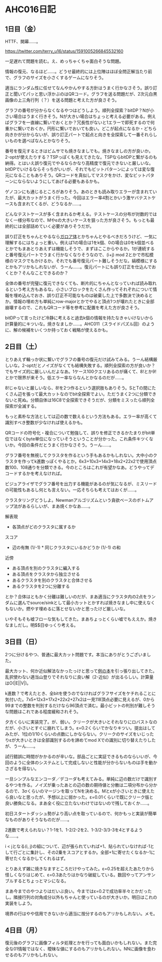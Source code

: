 # AHC016日記

## 1日目（金）

HTTF、開幕……。

<https://twitter.com/terry_u16/status/1591005266845532160>

一足遅れて問題を読む。え、めっちゃくちゃ面白そうな問題。

情報の復元、なるほど……。どうせ最終的には上位陣はほぼ全問正解当たり前で、グラフのサイズを小さくするゲームになりそう。

適当にランダム性に任せてなんやかんやする方針はうまく行かなさそう。誤り訂正と聞いてパッと思い浮かぶのはQRコード。グラフを送る問題だが、2次元白黒画像の上三角行列（？）を送る問題と考えた方が良さそう。

グラフの番号が分からなくなるやつはどうしよう。順列全探索？bitDP？Nが小さい場合はうまく行きそう。Nが大きい場合はちょっと考える必要がある。例えばグラフを一直線に繋いでおくとか？冗長性がないと1エラーで即死するので何重かに繋いでおくか。円形に繋いでおいても良い。どこが起点になるか・どちら向きかが分からないが、誤り訂正パートで起点と向きを全探索して一番それらしいものを選べばなんとかなりそう。

番号を復元するときはビムサでも焼きなましでも。焼きなましの方が良いか。2-optが使えたりする？TSPっぽくも見えてきたな。TSPならbitDPと繋がるのも納得。とはいえ誤り復元でやるならかなり高精度で復元できないと厳しいな。bitDPでいけるならそっちがいいが、それでもビットパターンによっては変な復元になることもありそう。QRコードを真似してマスクをかけ、変なビットパターンにならないようにしてあげる必要もあるかも。

ゲノコンにも通じるところがありそう。あのときも読み取りエラーが含まれていたが、最大カットがうまく行った。今回はエラー率4割とかいう激ヤバテストケースも含まれてくるが、どうなるか……。

どんなテストケースが多く含まれるか考える。テストケースの分布が対数的ではなく一様分布なので、Mやεの大きいケースを狙った方が良さそう。もっとも最終的には全部詰めていく必要がありそうだが。

誤り訂正をちゃんとやるなら[ガロア体](https://static.chunichi.co.jp/chunichi/pages/feature/science/galois_field_in_auto_factory.html)とかちゃんとやるべきだろうけど、一気に理解するにはちょっと重い。例えば1の場合は1をk個、0の場合は0をk個並べるとかでもまあとりあえずは機能しそうで、まずはここからやるか。1が連続すると番号復元パートでうまく行かなくなりそうなので、(i+j) mod 2とかで市松模様のマスクでもかけるか。それでも番号復元パート難しそうだな。縞模様にするとかもアリかもしれないが、うーん……。復元パートにも誤り訂正を仕込んでおくとか？そんなことできるのか？

全体の番号が完璧に復元できなくても、断片的にちゃんとなっていれば読み取れるという考え方もあるな。小さいブロックをたくさん作ってそれぞれについて情報を埋め込んでおき、誤り訂正不可能なものは破棄した上で多数決で決めるとか。情報の埋め方も単純にrow-majorとかでやると頂点1つが壊れたときに全部崩壊するので、これもQRコード等を参考に配置を考えた方が良さそう。

bitDPって言ったけど冷静に考えると過去k個の情報を持たなきゃいけないから計算量的にキツいな。焼きなましか……。AHC011（スライドパズル回）のように、解の候補をいくつか持っておく戦略が使えるかも。

## 2日目（土）

とりあえず輪っか状に繋いでグラフの番号の復元だけ試みてみる。うーん結構厳しいな。2-optだとノイズがなくても結構失敗する。順列全探索の方が良いか？でもサイズ的に厳しいんだよなあ。1ケース100クエリあるのが痛くて、8!とか9!とかで限界が来そう。低エラー率ならなんとかなるのだが……。

8!じゃないと厳しいなら、8!を2つ作るという選択肢もありそう。SとTの間にたくさん辺を張って最大カットなのでbit全探索でよい。ただうまく2つに分類できないと死ぬ。分類自体は16C8で全探索できそうだが、分類をミスったら順列全探索が全滅する。

もっと素朴な方法としては辺の数で数えるという方法もある。エラー率が高くて識別すべき整数が少なければ使えるかも。

QRコードの符号化・複合について勉強して、誤りを修正できるかたまりがbit単位ではなくbyte単位になっていそうということが分かった。これ条件キツくないか。今回の条件だとうまく行かなさそう。うーん……。

グラフ番号を無視してクラスタを作るという手もあるかもしれない。大中小のクラスタを作ってk進数っぽくやるとか。6x3+10x3+14x3+18x2+22x2で使用頂点数100、108通りを分類できる。今のところはこれが有望かなあ。どうやってデコードするかを考えなければ。

ビジュアライザでグラフ番号を出力する機能があるのが気になるが、ミスリードの可能性もあるし何とも言えない。一応そちらも考えてはおくが……。

クラスタリングどうしよ。Newmanアルゴリズムという貪欲ベースのボトムアップ法があるらしいが、まあ焼くかなあ……。

解表現

- 各頂点がどのクラスタに属するか

スコア

- 辺の有無 (1/-1) * 同じクラスタにいるかどうか (1/-1) の和

近傍

- ある頂点を別のクラスタに編入する
- ある頂点をクラスタから独立させる
- あるクラスタを別のクラスタと合体させる
- あるクラスタを2つに分離する

とか？合体はともかく分離は難しいのだが、まあ適当にクラスタ内の2点をランダムに選んでsource/sinkとして最小カットとかすれば焼きなまし中に使えなくもないか。燃やす埋めるに落とせないかと思ったけど厳しいな。

いやそもそも嘘フローな気もしてきた。まあちょっとくらい嘘でもええか。焼きなましだし。明$$日ゆっくり考える。

## 3日目（日）

2つに分けるやつ、普通に最大カット問題です。本当にありがとうございました。

最大カット、何か近似解法なかったっけと思って[例の本](https://amzn.to/3UzChGX)を引っ張り出してきた。乱択使わない適当山登りでそれなりに良い解（2-近似）が出るらしい。計算量はO(|E||V|)。

k進数？で考えたとき、全bitを使うのでなければグラフサイズをケチれることに気付いた。7x5+12x3+17x2+22x2+27x2は一見118頂点必要に見えるが、0から99までの整数を判別するだけなら96頂点で済む。最小ビットの判別が難しそうな問題はこれである程度緩和されそう。

夕方くらいに実装完了。が、弱い。クリークが大きいとそれなりにロバストなのだが、小さいとすぐに崩れてしまう。ε=0.2くらいでかなりキツい。提出はしてみたが、1位の1/10くらいの点数にしかならない。クリークのサイズをいじったりεが大きいときは全部識別するのを諦めてmod Xでの識別に切り替えたりしたが、うーん……。

試行錯誤に時間がかかるのが辛いな。部品ごとに実証できるものならいいが、今回のように全体のシステムとして完成しないと性能が分からないものは手を動かさざるを得ない。

一旦シンプルなエンコーダ／デコーダも考えてみる。単純に辺の数だけで識別するやつを作る。ノイズが乗ったあとの辺の数の期待値と分散は二項分布から分かるので、3σくらいのマージンを取ってNを決める。Mとεが小さいときに使えたら良いなと思ったが、予想以上に弱かった。ε=0.01くらいで既にクリーク版と良い勝負になる。まあ全く役に立たないわけではないので残しておくか……。

初日スタートダッシュ勢がより高い点を取っているので、何かもっと実装が簡単なものがありそうなものだが……。

2進数で考えられない？1-1を1、1-2/2-2を2、1-3/2-3/3-3を4とするような……。

i < jとなる(i, j)の組について、辺が張られていれば+1、貼られていなければ-1として行ごとに集計し、その2乗をスコアとするか。全部+1に寄せたくなるか-1に寄せたくなるかしてくれるはず。

とりあえず雑に焼きなますところだけやってみた。ε=0.25を超えたあたりから怪しくなりはじめて、ε=0.3あたりはかなり破綻している。数回やってアンサンブルするとちょっとマシになる。

まあ今までのやつよりはだいぶ良い。今まではε=0.2で成功率半々とかだったし。隣接行列の対角成分以外もちゃんと使っているのが大きいか。明日はこれの実装をしよう。

境界の行はやや信用できないから適当に按分するのもアリかもしれない。メモ。

## 4日目（月）

復元後のグラフに画像フィルタ処理とかを行っても面白いかもしれない。また完全な01情報ではなく、曖昧な値にするのもアリかもしれない。NNに画像を食わせるのもアリかもしれない。
